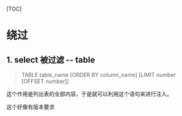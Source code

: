 [TOC]

# 绕过

## 1. select 被过滤 -- table

> TABLE table_name [ORDER BY column_name] [LIMIT number [OFFSET number]]

这个作用是列出表的全部内容，于是就可以利用这个语句来进行注入。

这个好像有版本要求